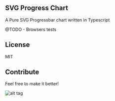 ## SVG Progress Chart

A Pure SVG Progressbar chart written in Typescript

@TODO - Browsers tests

## License

MIT

## Contribute

Feel free to make it better!

![alt tag](http://imgur.com/download/QLlInUh)
